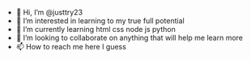 - 👋 Hi, I’m @justtry23
- 👀 I’m interested in learning to my true full potential 
- 🌱 I’m currently learning html css node js python 
- 💞️ I’m looking to collaborate on anything that will help me learn more 
- 📫 How to reach me here I guess 

<!---
justtry23/justtry23 is a ✨ special ✨ repository because its `README.md` (this file) appears on your GitHub profile.
You can click the Preview link to take a look at your changes.
--->
